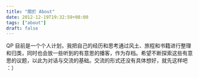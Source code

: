 ```yaml
---
title: "關於 About"
date: 2012-12-19T19:32:59+08:00
tags: ["about"]
draft: false
---
```

QP 目前是一个个人计划，我把自己的经历和思考通过风土、旅程和书籍进行整理和归类，同时也会放一些听到的有意思的播客，作为存档。希望不断探索这些有意思的议题，以此为对话与交流的基础。交流的形式还没有具体想好，就先这样吧 ：）